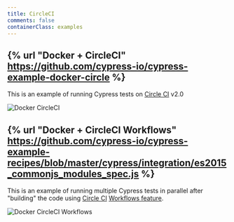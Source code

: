 ```yaml
---
title: CircleCI
comments: false
containerClass: examples
---
```


## {% url "Docker + CircleCI" https://github.com/cypress-io/cypress-example-docker-circle %}

This is an example of running Cypress tests on [Circle CI](https://circleci.com/) v2.0

![Docker CircleCI](/img/examples/cypress-docker-circle.jpg)

## {% url "Docker + CircleCI Workflows" https://github.com/cypress-io/cypress-example-recipes/blob/master/cypress/integration/es2015_commonjs_modules_spec.js %}

This is an example of running multiple Cypress tests in parallel after "building" the code using [Circle CI](https://circleci.com/) [Workflows feature](https://circleci.com/docs/2.0/workflows/).

![Docker CircleCI Workflows](/img/examples/cypress-docker-circle-workflow.png)
